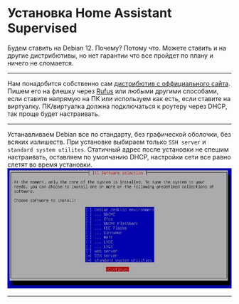 # Установка Home Assistant Supervised

Будем ставить на Debian 12. Почему? Потому что. Можете ставить и на другие дистрибютивы, но нет гарантии что все пройдет по плану и ничего не сломается.

------------


Нам понадобится собственно сам [дистрибютив с оффициального сайта](https://cdimage.debian.org/debian-cd/current/amd64/iso-cd/debian-12.5.0-amd64-netinst.iso "дистрибютив с оффициального сайта"). Пишем его на флешку через [Rufus](https://rufus.ie/ru/ "Rufus") или любыми другими способами, если ставите напрямую на ПК или используем как есть, если ставите на виртуалку. ПК/виртуалка должна подключаться к роутеру через DHCP, так проще будет настраивать.

------------

Устанавливаем Debian все по стандарту, без графической оболочки, без всяких излишеств. При установке выбираем только `SSH server` и `standard system utilites`. Статичный адрес после установки не спешим настраивать, оставляем по умолчанию DHCP, настройки сети все равно слетят во время установки.
![](https://github.com/GennPen/HomeAssistant/blob/main/images/01%20-%202024-05-31%20225437.jpg)

------------

